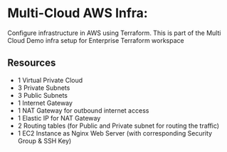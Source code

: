 # Multi-Cloud AWS Infra:

Configure infrastructure in AWS using Terraform. This is part of the Multi Cloud Demo infra setup for Enterprise Terraform workspace

## Resources

- 1 Virtual Private Cloud
- 3 Private Subnets
- 3 Public Subnets
- 1 Internet Gateway
- 1 NAT Gateway for outbound internet access
- 1 Elastic IP for NAT Gateway
- 2 Routing tables (for Public and Private subnet for routing the traffic)
- 1 EC2 Instance as Nginx Web Server (with corresponding Security Group & SSH Key)
